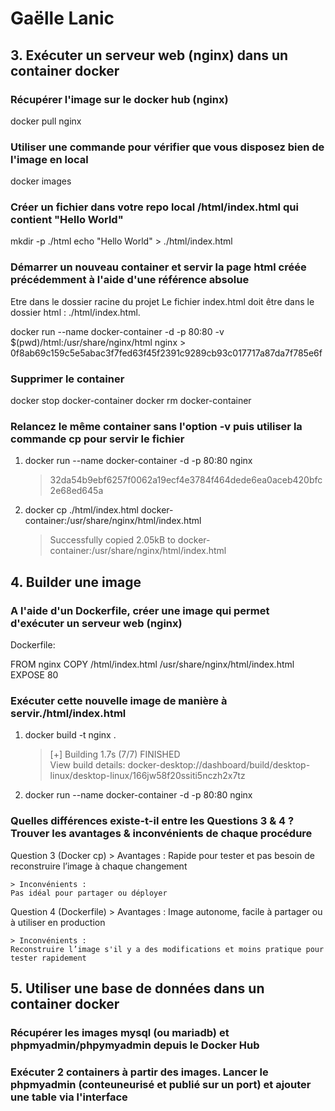 # Gaëlle Lanic

## 3. Exécuter un serveur web (nginx) dans un container docker

### Récupérer l'image sur le docker hub (nginx)
docker pull nginx

### Utiliser une commande pour vérifier que vous disposez bien de l'image en local
docker images

### Créer un fichier dans votre repo local /html/index.html qui contient "Hello World"
mkdir -p ./html
echo "Hello World" > ./html/index.html

### Démarrer un nouveau container et servir la page html créée précédemment à l'aide d'une référence absolue
Etre dans le dossier racine du projet
Le fichier index.html doit être dans le dossier html : ./html/index.html.

docker run --name docker-container -d -p 80:80 -v $(pwd)/html:/usr/share/nginx/html nginx
    > 0f8ab69c159c5e5abac3f7fed63f45f2391c9289cb93c017717a87da7f785e6f

### Supprimer le container
docker stop docker-container
docker rm docker-container

### Relancez le même container sans l'option -v puis utiliser la commande cp pour servir le fichier 
 1. docker run --name docker-container -d -p 80:80 nginx
    > 32da54b9ebf6257f0062a19ecf4e3784f464dede6ea0aceb420bfc2e68ed645a

 2. docker cp ./html/index.html docker-container:/usr/share/nginx/html/index.html
    > Successfully copied 2.05kB to docker-container:/usr/share/nginx/html/index.html

## 4. Builder une image

### A l'aide d'un Dockerfile, créer une image qui permet d'exécuter un serveur web (nginx)
Dockerfile:

FROM nginx
COPY /html/index.html /usr/share/nginx/html/index.html
EXPOSE 80

### Exécuter cette nouvelle image de manière à servir./html/index.html
 1. docker build -t nginx .
    > [+] Building 1.7s (7/7) FINISHED  
      View build details: docker-desktop://dashboard/build/desktop-linux/desktop-linux/166jw58f20ssiti5nczh2x7tz

 2. docker run --name docker-container -d -p 80:80 nginx

### Quelles différences existe-t-il entre les Questions 3 & 4 ? Trouver les avantages & inconvénients de chaque procédure
Question 3 (Docker cp)
    > Avantages :
    Rapide pour tester et pas besoin de reconstruire l’image à chaque changement

    > Inconvénients :
    Pas idéal pour partager ou déployer

Question 4 (Dockerfile)
    > Avantages :
    Image autonome, facile à partager ou à utiliser en production

    > Inconvénients :
    Reconstruire l’image s'il y a des modifications et moins pratique pour tester rapidement

## 5. Utiliser une base de données dans un container docker

### Récupérer les images mysql (ou mariadb) et phpmyadmin/phpymyadmin depuis le Docker Hub

### Exécuter 2 containers à partir des images. Lancer le phpmyadmin (conteuneurisé et publié sur un port) et ajouter une table via l'interface